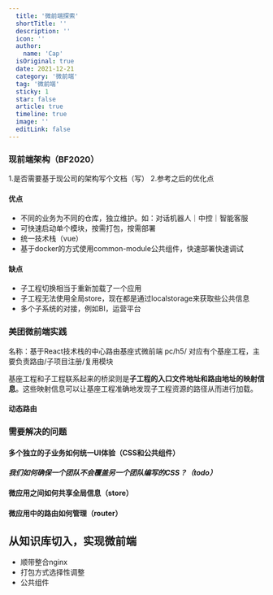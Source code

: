 ```yaml
---
  title: '微前端探索'
  shortTitle: ''
  description: ''
  icon: ''
  author:
    name: 'Cap'
  isOriginal: true
  date: 2021-12-21
  category: '微前端'
  tag: '微前端'
  sticky: 1
  star: false
  article: true
  timeline: true
  image: ''
  editLink: false
---
```


### 现前端架构（BF2020）

1.是否需要基于现公司的架构写个文档（写）
2.参考之后的优化点

#### 优点

- 不同的业务为不同的仓库，独立维护。如：对话机器人｜中控｜智能客服
- 可快速启动单个模块，按需打包，按需部署
- 统一技术栈（vue）
- 基于docker的方式使用common-module公共组件，快速部署快速调试

#### 缺点

- 子工程切换相当于重新加载了一个应用
- 子工程无法使用全局store，现在都是通过localstorage来获取些公共信息
- 多个子系统的对接，例如BI，运营平台

### 美团微前端实践

名称：基于React技术栈的中心路由基座式微前端
pc/h5/ 对应有个基座工程，主要负责路由/子项目注册/复用模块

基座工程和子工程联系起来的桥梁则是**子工程的入口文件地址和路由地址的映射信息**。这些映射信息可以让基座工程准确地发现子工程资源的路径从而进行加载。

#### 动态路由

### 需要解决的问题

#### 多个独立的子业务如何统一UI体验（CSS和公共组件）

#### _我们如何确保一个团队不会覆盖另一个团队编写的CSS？（todo）_

#### 微应用之间如何共享全局信息（store）

#### 微应用中的路由如何管理（router）

## 从知识库切入，实现微前端

- 顺带整合nginx
- 打包方式选择性调整
- 公共组件
